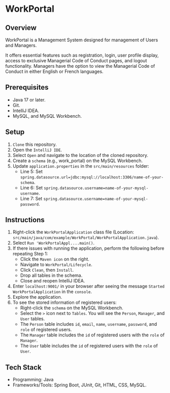 # WorkPortal
## Overview
WorkPortal is a Management System designed for management of Users and Managers.

It offers essential features such as registration, login, user profile display, access to exclusive Managerial Code of Conduct pages, and logout functionality.
Managers have the option to view the Managerial Code of Conduct in either English or French languages.

## Prerequisites
- Java 17 or later.
- Git.
- IntelliJ IDEA.
- MySQL, and MySQL Workbench.

## Setup
1. `Clone` this repository.
2. Open the `IntelliJ IDE`.
3. Select `Open` and navigate to the location of the cloned repository.
4. Create a `schema` (e.g., work_portal) on the MySQL Workbench.
5. Update `application.properties` in the `src/main/resources` folder:
   - Line 5: Set `spring.datasource.url=jdbc:mysql://localhost:3306/name-of-your-schema`.
   - Line 6: Set `spring.datasource.username=name-of-your-mysql-username`.
   - Line 7: Set `spring.datasource.username=name-of-your-mysql-password`.

## Instructions
1. Right-click the `WorkPortalApplication` class file (Location: `src/main/java/com/example/WorkPortal/WorkPortalApplication.java`).
2. Select `Run 'WorkPortalAppl....main()`.
3. If there issues with running the application, perform the following before repeating Step 1:
   - Click the `Maven icon` on the right.
   - Navigate to `WorkPortal/Lifecycle`.
   - Click `Clean`, then `Install`.
   - Drop all tables in the schema.
   - Close and reopen IntelliJ IDEA.
4. Enter `localhost:9001/` in your browser after seeing the message `Started WorkPortalApplication` in the `console`.
5. Explore the application.
6. To see the stored information of registered users:
   - Right-click the `schema` on the MySQL Workbench.
   - Select the `>` icon next to `Tables`. You will see the `Person`, `Manager`, and `User` tables.
   - The `Person` table includes `id`, `email`, `name`, `username`, `password`, and `role` of registered users.
   - The `Manager` table includes the `id` of registered users with the `role` of `Manager`.
   - The `User` table includes the `id` of registered users with the `role` of `User`.

## Tech Stack
- Programming: Java
- Frameworks/Tools: Spring Boot, JUnit, Git, HTML, CSS, MySQL.

